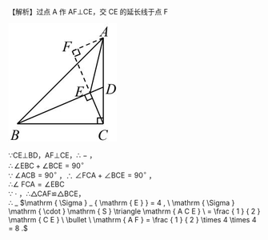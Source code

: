 【解析】过点 A 作 AF⊥CE，交 CE 的延长线于点 F

![](<../../qs_image_DB/专题1-1_一网打尽全等三角形模型_·十个模型（解析版）/c9e0046cc8dce6161e59ada174d51b5564e034445361f6ed2639aec37fe6dadd.jpg>)

∵CE⊥BD，AF⊥CE，∴ $-$ ，   
$\therefore \angle \mathrm { E B C } + \angle \mathrm { B C E } = 9 0 ^ { \circ }$   
∵ $\angle \mathrm { A C B } = 9 0 ^ { \circ }$ ，∴ $\angle \mathrm { F C A } + \angle \mathrm { B C E } = 9 0 ^ { \circ }$ ，   
∴∠ $\mathrm { F C A } { = } \angle \mathrm { E B C }$   
∵ $\cdot$ ，∴△CAF≌△BCE，   
∴ $\_$ $\mathrm { \Sigma } _ { \mathrm { E } } = 4 , \ \mathrm { \Sigma } \mathrm { \cdot } \mathrm { S } \triangle \mathrm { A C E } \ = \frac { 1 } { 2 } \mathrm { C E } \ \bullet \ \mathrm { A F } = \frac { 1 } { 2 } \times 4 \times 4 = 8 .$
